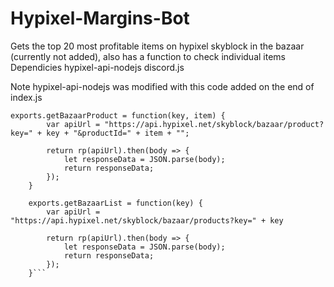 # Hypixel-Margins-Bot
Gets the top 20 most profitable items on hypixel skyblock in the bazaar (currently not added), also has a function to check individual items
Dependicies 
hypixel-api-nodejs
discord.js

Note hypixel-api-nodejs was modified with this code added on the end of index.js

```
exports.getBazaarProduct = function(key, item) {
		var apiUrl = "https://api.hypixel.net/skyblock/bazaar/product?key=" + key + "&productId=" + item + "";
		
		return rp(apiUrl).then(body => {
            let responseData = JSON.parse(body);
            return responseData;
        });
	}

	exports.getBazaarList = function(key) {
		var apiUrl = "https://api.hypixel.net/skyblock/bazaar/products?key=" + key 
		
		return rp(apiUrl).then(body => {
            let responseData = JSON.parse(body);
            return responseData;
        });
	}```
